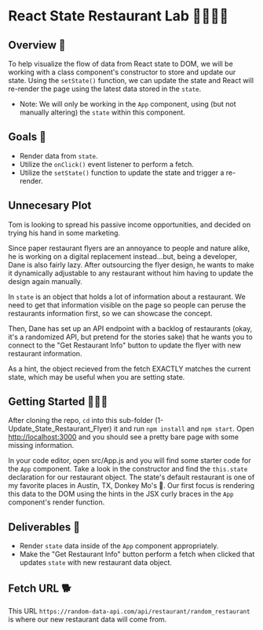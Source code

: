 # React State Restaurant Lab 🍟🍗🥓🍔

## Overview 👀
To help visualize the flow of data from React state to DOM, we will be working with a class component's constructor to store and update our state. Using the `setState()` function, we can update the state and React will re-render the page using the latest data stored in the `state`.

* Note: We will only be working in the `App` component, using (but not manually altering) the `state` within this component.

## Goals 🎯
- Render data from `state`.
- Utilize the `onClick()` event listener to perform a fetch.
- Utilize the `setState()` function to update the state and trigger a re-render.

## Unnecesary Plot

Tom is looking to spread his passive income opportunities, and decided on trying his hand in some marketing. 

Since paper restaurant flyers are an annoyance to people and nature alike, he is working on a digital replacement instead...but, being a developer, Dane is also fairly lazy. After outsourcing the flyer design, he wants to make it dynamically adjustable to any restaurant without him having to update the design again manually.

In `state` is an object that holds a lot of information about a restaurant. We need to get that information visible on the page so people can peruse the restaurants information first, so we can showcase the concept.

Then, Dane has set up an API endpoint with a backlog of restaurants (okay, it's a randomized API, but pretend for the stories sake) that he wants you to connect to the "Get Restaurant Info" button to update the flyer with new restaurant information.

As a hint, the object recieved from the fetch EXACTLY matches the current state, which may be useful when you are setting state.

## Getting Started 🏃🏽‍♀️
After cloning the repo, `cd` into this sub-folder (1-Update_State_Restaurant_Flyer) it and run `npm install` and `npm start`. Open [http://localhost:3000](http://localhost:3000) and you should see a pretty bare page with some missing information. 

In your code editor, open src/App.js and you will find some starter code for the `App` component. Take a look in the constructor and find the `this.state` declaration for our restaurant object. The state's default restaurant is one of my favorite places in Austin, TX, Donkey Mo's 🤤. Our first focus is rendering this data to the DOM using the hints in the JSX curly braces in the `App` component's render function. 

## Deliverables 🚚
- Render `state` data inside of the `App` component appropriately. 
- Make the "Get Restaurant Info" button perform a fetch when clicked that updates `state` with new restaurant data object. 

## Fetch URL 🐕
This URL `https://random-data-api.com/api/restaurant/random_restaurant` is where our new restaurant data will come from. 












